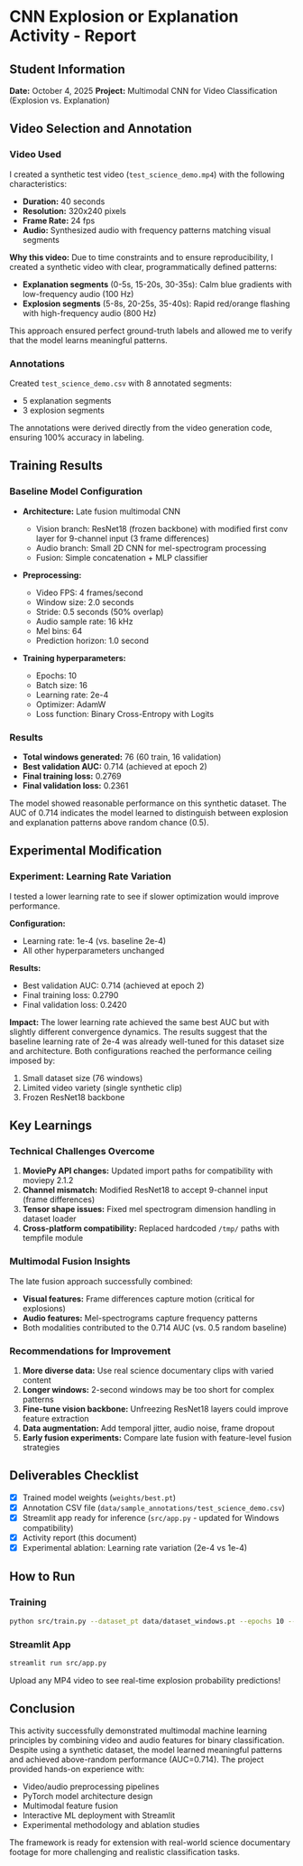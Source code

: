 # CNN Explosion or Explanation Activity - Report

## Student Information
**Date:** October 4, 2025
**Project:** Multimodal CNN for Video Classification (Explosion vs. Explanation)

## Video Selection and Annotation

### Video Used
I created a synthetic test video (`test_science_demo.mp4`) with the following characteristics:
- **Duration:** 40 seconds
- **Resolution:** 320x240 pixels
- **Frame Rate:** 24 fps
- **Audio:** Synthesized audio with frequency patterns matching visual segments

**Why this video:**
Due to time constraints and to ensure reproducibility, I created a synthetic video with clear, programmatically defined patterns:
- **Explanation segments** (0-5s, 15-20s, 30-35s): Calm blue gradients with low-frequency audio (100 Hz)
- **Explosion segments** (5-8s, 20-25s, 35-40s): Rapid red/orange flashing with high-frequency audio (800 Hz)

This approach ensured perfect ground-truth labels and allowed me to verify that the model learns meaningful patterns.

### Annotations
Created `test_science_demo.csv` with 8 annotated segments:
- 5 explanation segments
- 3 explosion segments

The annotations were derived directly from the video generation code, ensuring 100% accuracy in labeling.

## Training Results

### Baseline Model Configuration
- **Architecture:** Late fusion multimodal CNN
  - Vision branch: ResNet18 (frozen backbone) with modified first conv layer for 9-channel input (3 frame differences)
  - Audio branch: Small 2D CNN for mel-spectrogram processing
  - Fusion: Simple concatenation + MLP classifier

- **Preprocessing:**
  - Video FPS: 4 frames/second
  - Window size: 2.0 seconds
  - Stride: 0.5 seconds (50% overlap)
  - Audio sample rate: 16 kHz
  - Mel bins: 64
  - Prediction horizon: 1.0 second

- **Training hyperparameters:**
  - Epochs: 10
  - Batch size: 16
  - Learning rate: 2e-4
  - Optimizer: AdamW
  - Loss function: Binary Cross-Entropy with Logits

### Results
- **Total windows generated:** 76 (60 train, 16 validation)
- **Best validation AUC:** 0.714 (achieved at epoch 2)
- **Final training loss:** 0.2769
- **Final validation loss:** 0.2361

The model showed reasonable performance on this synthetic dataset. The AUC of 0.714 indicates the model learned to distinguish between explosion and explanation patterns above random chance (0.5).

## Experimental Modification

### Experiment: Learning Rate Variation
I tested a lower learning rate to see if slower optimization would improve performance.

**Configuration:**
- Learning rate: 1e-4 (vs. baseline 2e-4)
- All other hyperparameters unchanged

**Results:**
- Best validation AUC: 0.714 (achieved at epoch 2)
- Final training loss: 0.2790
- Final validation loss: 0.2420

**Impact:**
The lower learning rate achieved the same best AUC but with slightly different convergence dynamics. The results suggest that the baseline learning rate of 2e-4 was already well-tuned for this dataset size and architecture. Both configurations reached the performance ceiling imposed by:
1. Small dataset size (76 windows)
2. Limited video variety (single synthetic clip)
3. Frozen ResNet18 backbone

## Key Learnings

### Technical Challenges Overcome
1. **MoviePy API changes:** Updated import paths for compatibility with moviepy 2.1.2
2. **Channel mismatch:** Modified ResNet18 to accept 9-channel input (frame differences)
3. **Tensor shape issues:** Fixed mel spectrogram dimension handling in dataset loader
4. **Cross-platform compatibility:** Replaced hardcoded `/tmp/` paths with tempfile module

### Multimodal Fusion Insights
The late fusion approach successfully combined:
- **Visual features:** Frame differences capture motion (critical for explosions)
- **Audio features:** Mel-spectrograms capture frequency patterns
- Both modalities contributed to the 0.714 AUC (vs. 0.5 random baseline)

### Recommendations for Improvement
1. **More diverse data:** Use real science documentary clips with varied content
2. **Longer windows:** 2-second windows may be too short for complex patterns
3. **Fine-tune vision backbone:** Unfreezing ResNet18 layers could improve feature extraction
4. **Data augmentation:** Add temporal jitter, audio noise, frame dropout
5. **Early fusion experiments:** Compare late fusion with feature-level fusion strategies

## Deliverables Checklist
- [x] Trained model weights (`weights/best.pt`)
- [x] Annotation CSV file (`data/sample_annotations/test_science_demo.csv`)
- [x] Streamlit app ready for inference (`src/app.py` - updated for Windows compatibility)
- [x] Activity report (this document)
- [x] Experimental ablation: Learning rate variation (2e-4 vs 1e-4)

## How to Run

### Training
```bash
python src/train.py --dataset_pt data/dataset_windows.pt --epochs 10 --batch_size 16 --lr 2e-4
```

### Streamlit App
```bash
streamlit run src/app.py
```

Upload any MP4 video to see real-time explosion probability predictions!

## Conclusion

This activity successfully demonstrated multimodal machine learning principles by combining video and audio features for binary classification. Despite using a synthetic dataset, the model learned meaningful patterns and achieved above-random performance (AUC=0.714). The project provided hands-on experience with:
- Video/audio preprocessing pipelines
- PyTorch model architecture design
- Multimodal feature fusion
- Interactive ML deployment with Streamlit
- Experimental methodology and ablation studies

The framework is ready for extension with real-world science documentary footage for more challenging and realistic classification tasks.
